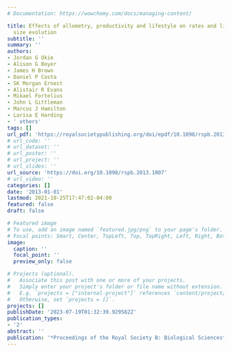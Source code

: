 ```yaml
---
# Documentation: https://wowchemy.com/docs/managing-content/

title: Effects of allometry, productivity and lifestyle on rates and limits of body
  size evolution
subtitle: ''
summary: ''
authors:
- Jordan G Okie
- Alison G Boyer
- James H Brown
- Daniel P Costa
- SK Morgan Ernest
- Alistair R Evans
- Mikael Fortelius
- John L Gittleman
- Marcus J Hamilton
- Larisa E Harding
- ' others'
tags: []
url_pdf: 'https://royalsocietypublishing.org/doi/epdf/10.1098/rspb.2013.1007'
# url_code: ''
# url_dataset: ''
# url_poster: ''
# url_project: ''
# url_slides: ''
url_source: 'https://doi.org/10.1098/rspb.2013.1007'
# url_video: ''
categories: []
date: '2013-01-01'
lastmod: 2021-10-25T17:47:02-04:00
featured: false
draft: false

# Featured image
# To use, add an image named `featured.jpg/png` to your page's folder.
# Focal points: Smart, Center, TopLeft, Top, TopRight, Left, Right, BottomLeft, Bottom, BottomRight.
image:
  caption: ''
  focal_point: ''
  preview_only: false

# Projects (optional).
#   Associate this post with one or more of your projects.
#   Simply enter your project's folder or file name without extension.
#   E.g. `projects = ["internal-project"]` references `content/project/deep-learning/index.md`.
#   Otherwise, set `projects = []`.
projects: []
publishDate: '2023-07-19T01:32:39.929582Z'
publication_types:
- '2'
abstract: ''
publication: '*Proceedings of the Royal Society B: Biological Sciences*'
---
```

